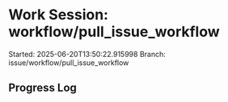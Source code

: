 # Work Session: workflow/pull_issue_workflow
Started: 2025-06-20T13:50:22.915998
Branch: issue/workflow/pull_issue_workflow

## Progress Log

